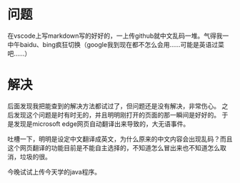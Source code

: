 # 问题
在vscode上写markdown写的好好的，一上传github就中文乱码一堆。气得我一中午baidu、bing疯狂切换（google我到现在都不怎么会用……可能是英语过菜吧……）

# 解决
后面发现我把能查到的解决方法都试过了，但问题还是没有解决，非常伤心。
之后发现这个问题是时有时无的，并且明明刚打开的页面的那一瞬间是好好的。
于是发现是microsoft edge网页自动翻译出来导致的，大无语事件。

吐槽一下，明明是设定中文翻译成英文，为什么原来的中文内容会出现乱码？而且这个网页翻译的功能目前是不能自主选择的，不知道怎么冒出来也不知道怎么取消，垃圾的很。

今晚试试上传今天学的java程序。